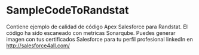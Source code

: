 # SampleCodeToRandstat
Contiene ejemplo de calidad de código Apex Salesforce  para Randstat. El código ha sido escaneado con metricas Sonarqube. Puedes generar imagen con tus certificados Salesforce para tu perfil profesional linkedIn en http://salesforce4all.com/
